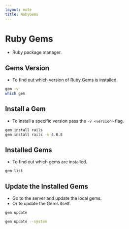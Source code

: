 ```yaml
---
layout: note
title: RubyGems
---
```


# Ruby Gems
- Ruby package manager.


## Gems Version
- To find out which version of Ruby Gems is installed.

```bash
gem -v
which gem
```

## Install a Gem
- To install a specific version pass the `-v <version>` flag.

```bash
gem install rails
gem install rails -v 4.0.8
```


## Installed Gems
- To find out which gems are installed.

```bash
gem list
```


## Update the Installed Gems
- Go to the server and update the local gems.
- Or to update the Gems itself.

```bash
gem update 
```

```bash
gem update --system
```
